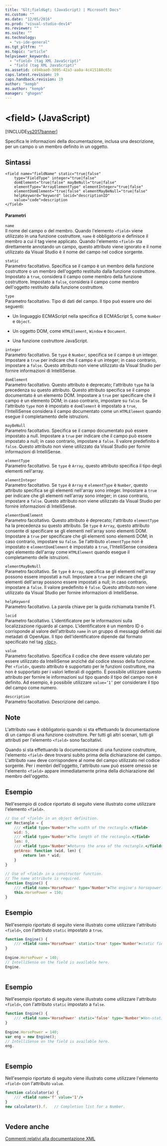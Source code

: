 ```yaml
---
title: "&lt;field&gt; (JavaScript) | Microsoft Docs"
ms.custom: ""
ms.date: "12/05/2016"
ms.prod: "visual-studio-dev14"
ms.reviewer: ""
ms.suite: ""
ms.technology: 
  - "vs-ide-general"
ms.tgt_pltfrm: ""
ms.topic: "article"
helpviewer_keywords: 
  - "<field> (tag XML JavaScript)"
  - "field (tag XML JavaScript)"
ms.assetid: c494bae0-3095-42a3-aa0a-4c415188c65c
caps.latest.revision: 19
caps.handback.revision: 19
author: "kempb"
ms.author: "kempb"
manager: "ghogen"
---
```

# &lt;field&gt; (JavaScript)
[!INCLUDE[vs2017banner](../code-quality/includes/vs2017banner.md)]

Specifica le informazioni della documentazione, inclusa una descrizione, per un campo o un membro definito in un oggetto.  
  
## Sintassi  
  
```  
<field name="fieldName" static="true|false"  
    type="FieldType" integer="true|false"  
    domElement="true|false" mayBeNull="true|false"  
    elementType="ArrayElementType" elementInteger="true|false"  
    elementDomElement="true|false" elementMayBeNull="true|false"  
    helpKeyword="keyword" locid="descriptionID"  
    value="code">description  
</field>  
```  
  
#### Parametri  
 `name`  
 Il nome del campo o del membro.  Quando l'elemento `<field>` viene utilizzato in una funzione costruttore, `name` è obbligatorio e definisce il membro a cui il tag viene applicato.  Quando l'elemento `<field>` sta direttamente annotando un campo, questo attributo viene ignorato e il nome utilizzato da Visual Studio è il nome del campo nel codice sorgente.  
  
 `static`  
 Parametro facoltativo.  Specifica se il campo è un membro della funzione costruttore o un membro dell'oggetto restituito dalla funzione costruttore.  Impostato a `true`, considera il campo come membro della funzione costruttore.  Impostato a `false`, considera il campo come membro dell'oggetto restituito dalla funzione costruttore.  
  
 `type`  
 Parametro facoltativo.  Tipo di dati del campo.  Il tipo può essere uno dei seguenti:  
  
-   Un linguaggio ECMAScript nella specifica di ECMAScript 5, come `Number` e `Object`.  
  
-   Un oggetto DOM, come `HTMLElement`, `Window` e `Document`.  
  
-   Una funzione costruttore JavaScript.  
  
 `integer`  
 Parametro facoltativo.  Se `type` è `Number`, specifica se il campo è un integer.  Impostare a `true` per indicare che il campo è un integer; in caso contrario, impostare a `false`.  Questo attributo non viene utilizzato da Visual Studio per fornire informazioni di IntelliSense.  
  
 `domElement`  
 Parametro facoltativo.  Questo attributo è deprecato; l'attributo `type` ha la precedenza su questo attributo.  Questo attributo specifica se il campo documentato è un elemento DOM.  Impostare a `true` per specificare che il campo è un elemento DOM; in caso contrario, impostare su `false`.  Se l'attributo `type` non è impostato e `domElement` è impostato a `true`, l'IntelliSense considera il campo documentato come un `HTMLElement` quando esegue il completamento delle istruzioni.  
  
 `mayBeNull`  
 Parametro facoltativo.  Specifica se il campo documentato può essere impostato a null.  Impostare a `true` per indicare che il campo può essere impostato a null; in caso contrario, impostare a `false`.  Il valore predefinito è `false`.  Questo attributo non viene utilizzato da Visual Studio per fornire informazioni di IntelliSense.  
  
 `elementType`  
 Parametro facoltativo.  Se `type` è `Array`, questo attributo specifica il tipo degli elementi nell'array.  
  
 `elementInteger`  
 Parametro facoltativo.  Se `type` è `Array` e `elementType` è `Number`, questo attributo specifica se gli elementi nell'array sono integer.  Impostare a `true` per indicare che gli elementi nell'array sono integer; in caso contrario, impostare a `false`.  Questo attributo non viene utilizzato da Visual Studio per fornire informazioni di IntelliSense.  
  
 `elementDomElement`  
 Parametro facoltativo.  Questo attributo è deprecato; l'attributo `elementType` ha la precedenza su questo attributo.  Se `type` è `Array`, questo attributo consente di specificare se gli elementi nell'array sono elementi DOM.  Impostare a `true` per specificare che gli elementi sono elementi DOM; in caso contrario, impostare su `false`.  Se l'attributo `elementType` non è impostato e `elementDomElement` è impostato a `true`, l'IntelliSense considera ogni elemento dell'array come `HTMLElement` quando esegue il completamento delle istruzioni.  
  
 `elementMayBeNull`  
 Parametro facoltativo.  Se `type` è `Array`, specifica se gli elementi nell'array possono essere impostati a null.  Impostare a `true` per indicare che gli elementi dell'array possono essere impostati a null; in caso contrario, impostare a `false`.  Il valore predefinito è `false`.  Questo attributo non viene utilizzato da Visual Studio per fornire informazioni di IntelliSense.  
  
 `helpKeyword`  
 Parametro facoltativo.  La parola chiave per la guida richiamata tramite F1.  
  
 `locid`  
 Parametro facoltativo.  L'identificatore per le informazioni sulla localizzazione riguardo al campo.  L'identificatore è un membro ID o corrisponde al valore dell'attributo `name` in un gruppo di messaggi definiti dai metadati di OpenAjax.  Il tipo dell'identificatore dipende dal formato specificato nel tag [\<loc\>](../ide/loc-javascript.md).  
  
 `value`  
 Parametro facoltativo.  Specifica il codice che deve essere valutato per essere utilizzato da IntelliSense anziché dal codice stesso della funzione.  Per `<field>`, questo attributo è supportato per le funzioni costruttore, ma non è supportato per i valori letterali di oggetto.  È possibile utilizzare questo attributo per fornire le informazioni sul tipo quando il tipo del campo non è definito.  Ad esempio, è possibile utilizzare `value=’1’` per considerare il tipo del campo come numero.  
  
 `description`  
 Parametro facoltativo.  Descrizione del campo.  
  
## Note  
 L'attributo `name` è obbligatorio quando si sta effettuando la documentazione di un campo di una funzione costruttore.  Per tutti gli altri scenari, tutti gli attributi per l'elemento `<field>` sono facoltativi.  
  
 Quando si sta effettuando la documentazione di una funzione costruttore, l'elemento `<field>` deve trovarsi subito prima della dichiarazione del campo.  L'attributo `name` deve corrispondere al nome del campo utilizzato nel codice sorgente.  Per i membri dell'oggetto, l'attributo `name` può essere omesso se l'elemento `<field>` appare immediatamente prima della dichiarazione del membro dell'oggetto.  
  
## Esempio  
 Nell'esempio di codice riportato di seguito viene illustrato come utilizzare l'elemento `<field>`.  
  
```javascript  
// Use of <field> in an object definition.  
var Rectangle = {  
    /// <field type='Number'>The width of the rectangle.</field>  
    wid: 5,  
    /// <field type='Number'>The length of the rectangle.</field>  
    len: 0,  
    /// <field type='Number'>Returns the area of the rectangle.</field>  
    getArea: function (wid, len) {  
        return len * wid;  
    }  
}  
  
// Use of <field> in a constructor function.  
// The name attribute is required.  
function Engine() {  
    /// <field name='HorsePower' type='Number'>The engine's horsepower.</field>  
    this.HorsePower = 150;  
}  
```  
  
## Esempio  
 Nell'esempio riportato di seguito viene illustrato come utilizzare l'attributo `<field>`, con l'attributo `static` impostato a `true`.  
  
```javascript  
function Engine() {  
    /// <field name='HorsePower' static='true' type='Number'>static field desc.</field>  
}  
  
Engine.HorsePower = 140;  
// IntelliSense on the field is available here.  
Engine.  
  
```  
  
## Esempio  
 Nell'esempio riportato di seguito viene illustrato come utilizzare l'attributo `<field>`, con l'attributo `static` impostato a `false`.  
  
```javascript  
function Engine() {  
    /// <field name='HorsePower' static='false' type='Number'>Non-static field desc.</field>  
}  
  
Engine.HorsePower = 140;  
var eng = new Engine();  
// IntelliSense on the field is available here.  
eng.  
  
```  
  
## Esempio  
 Nell'esempio riportato di seguito viene illustrato come utilizzare l'elemento `<field>` con l'attributo `value`.  
  
```javascript  
function calculator(a) {  
    /// <field name='f' value='1'/>  
}  
new calculator().f.   // Completion list for a Number.  
  
```  
  
## Vedere anche  
 [Commenti relativi alla documentazione XML](../ide/xml-documentation-comments-javascript.md)